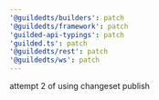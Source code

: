 ```yaml
---
'@guildedts/builders': patch
'@guildedts/framework': patch
'guilded-api-typings': patch
'guilded.ts': patch
'@guildedts/rest': patch
'@guildedts/ws': patch
---
```


attempt 2 of using changeset publish
